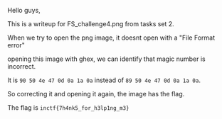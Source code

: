 Hello guys,

This is a writeup for FS_challenge4.png from tasks set 2.

When we try to open the png image, it doesnt open with a "File Format error" 

opening this image with ghex, we can identify that magic number is incorrect.

It is ```90 50 4e 47 0d 0a 1a 0a``` instead of ```89 50 4e 47 0d 0a 1a 0a```.

So correcting it and opening it again, the image has the flag.

The flag is ```inctf{7h4nk5_for_h3lp1ng_m3}```
